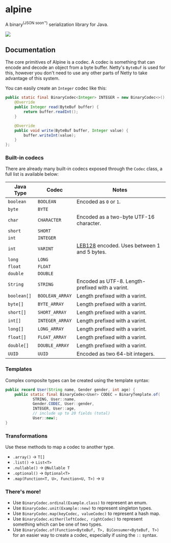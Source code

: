 # alpine
A binary<sup>(JSON soon™)</sup> serialization library for Java.

![](https://wakatime.com/badge/github/mudkipdev/alpine.svg)

## Documentation
The core primitives of Alpine is a codec. A codec is something that can encode and decode an object from a byte buffer.
Netty's `ByteBuf` is used for this, however you don't need to use any other parts of Netty to take advantage of this system.

You can easily create an `Integer` codec like this:
```java
public static final BinaryCodec<Integer> INTEGER = new BinaryCodec<>() {
    @Override
    public Integer read(ByteBuf buffer) {
        return buffer.readInt();
    }

    @Override
    public void write(ByteBuf buffer, Integer value) {
        buffer.writeInt(value);
    }
};
```

### Built-in codecs
There are already many built-in codecs exposed through the `Codec` class, a full list is available below:

| Java Type   | Codec           | Notes                                                                               |
|-------------|-----------------|-------------------------------------------------------------------------------------|
| `boolean`   | `BOOLEAN`       | Encoded as `0` or `1`.                                                              |
| `byte`      | `BYTE`          |                                                                                     |
| `char`      | `CHARACTER`     | Encoded as a two-byte UTF-16 character.                                             |
| `short`     | `SHORT`         |                                                                                     |
| `int`       | `INTEGER`       |                                                                                     |
| `int`       | `VARINT`        | [LEB128](https://en.wikipedia.org/wiki/LEB128) encoded. Uses between 1 and 5 bytes. |
| `long`      | `LONG`          |                                                                                     |
| `float`     | `FLOAT`         |                                                                                     |
| `double`    | `DOUBLE`        |                                                                                     |
| `String`    | `STRING`        | Encoded as UTF-8. Length-prefixed with a varint.                                    |
| `boolean[]` | `BOOLEAN_ARRAY` | Length prefixed with a varint.                                                      |
| `byte[]`    | `BYTE_ARRAY`    | Length prefixed with a varint.                                                      |
| `short[]`   | `SHORT_ARRAY`   | Length prefixed with a varint.                                                      |
| `int[]`     | `INTEGER_ARRAY` | Length prefixed with a varint.                                                      |
| `long[]`    | `LONG_ARRAY`    | Length prefixed with a varint.                                                      |
| `float[]`   | `FLOAT_ARRAY`   | Length prefixed with a varint.                                                      |
| `double[]`  | `DOUBLE_ARRAY`  | Length prefixed with a varint.                                                      |
| `UUID`      | `UUID`          | Encoded as two 64-bit integers.                                                     |

### Templates
Complex composite types can be created using the template syntax:

```java
public record User(String name, Gender gender, int age) {
    public static final BinaryCodec<User> CODEC = BinaryTemplate.of(
            STRING, User::name,
            Gender.CODEC, User::gender,
            INTEGER, User::age,
            // include up to 20 fields (total)
            User::new);
}
```

### Transformations
Use these methods to map a codec to another type.
- `.array()` → `T[]`
- `.list()` → `List<T>`
- `.nullable()` → `@Nullable T`
- `.optional()` → `Optional<T>`
- `.map(Function<T, U>, Function<U, T>)` → `U`

### There's more!
- Use `BinaryCodec.ordinal(Example.class)` to represent an enum.
- Use `BinaryCodec.unit(Example::new)` to represent singleton types.
- Use `BinaryCodec.map(keyCodec, valueCodec)` to represent a hash map.
- Use `BinaryCodec.either(leftCodec, rightCodec)` to represent something which can be one of two types.
- Use `BinaryCodec.of(Function<ByteBuf, T>, BiConsumer<ByteBuf, T>)` for an easier way to create a codec, especially if using the `::` syntax.
